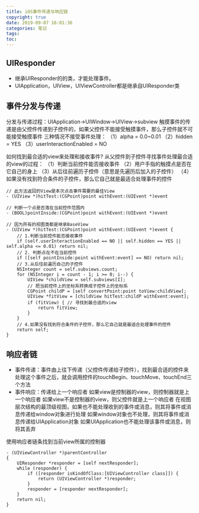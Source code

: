```yaml
---
title: iOS事件传递与响应链
copyright: true
date: 2019-09-07 16:01:36
categories: 笔记
tags:
toc:
---
```



## UIResponder
* 继承UIResponder的的类，才能处理事件。
* UIApplication，UIView，UIViewController都是继承自UIResponder类
<!--more-->
## 事件分发与传递
分发与传递过程：UIApplication->UIWindow->UIView->subview
触摸事件的传递是由父控件传递到子控件的，如果父控件不能接受触摸事件，那么子控件就不可能接受触摸事件
三种情况不接受事件处理：
（1）alpha = 0.0~0.01
（2）hidden = YES
（3）userInteractionEnabled = NO

如何找到最合适的view来处理和接收事件?
从父控件到子控件寻找事件处理最合适的view的过程：
（1）判断当前控件能否接收事件
（2）用户手指的触摸点是否在它自己的身上
（3）从后往前遍历子控件（意思是先遍历后加入的子控件）
（4）如果没有找到符合条件的子控件，那么它自己就是最适合处理事件的控件

```
// 此方法返回的View是本次点击事件需要的最佳View
- (UIView *)hitTest:(CGPoint)point withEvent:(UIEvent *)event

// 判断一个点是否落在当前控件范围内
- (BOOL)pointInside:(CGPoint)point withEvent:(UIEvent *)event
```

```
// 因为所有的视图类都是继承BaseView
- (UIView *)hitTest:(CGPoint)point withEvent:(UIEvent *)event {
    // 1.判断当前控件能否接收事件
    if (self.userInteractionEnabled == NO || self.hidden == YES || self.alpha <= 0.01) return nil;
    // 2. 判断点在不在当前控件
    if ([self pointInside:point withEvent:event] == NO) return nil;
    // 3.从后往前遍历自己的子控件
    NSInteger count = self.subviews.count;
    for (NSInteger i = count - 1; i >= 0; i--) {
        UIView *childView = self.subviews[I];
        // 把当前控件上的坐标系转换成子控件上的坐标系
        CGPoint childP = [self convertPoint:point toView:childView];
        UIView *fitView = [childView hitTest:childP withEvent:event];
        if (fitView) { // 寻找到最合适的view
            return fitView;
        }
    }
    // 4.如果没有找到符合条件的子控件，那么它自己就是最适合处理事件的控件
    return self;
}
```

## 响应者链
* 事件传递：事件由上往下传递（父控件传递给子控件），找到最合适的控件来处理这个事件之后，就会调用控件的touchBegin、touchMove、touchEnd三个方法
* 事件响应：传递给上一个响应者
如果view是控制器的view，则控制器就是上一个响应者
如果view不是控制器的view，则父控件就是上一个响应者
在视图层次结构的最顶级视图，如果也不能处理收到的事件或消息，则其将事件或消息传递给window对象进行处理
如果window对象也不处理，则其将事件或消息传递给UIApplication对象
如果UIApplication也不能处理该事件或消息，则将其丢弃

使用响应者链条找到当前view所属的控制器
```
- (UIViewController *)parentController
{
    UIResponder *responder = [self nextResponder];
    while (responder) {
        if ([responder isKindOfClass:[UIViewController class]]) {
            return (UIViewController *)responder;
        }
        responder = [responder nextResponder];
    }
    return nil;
}
```
